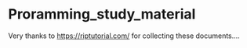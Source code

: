 # Proramming_study_material

Very thanks to https://riptutorial.com/ for collecting these documents.... 
